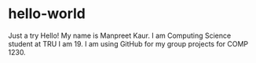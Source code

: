 # hello-world
Just a try
Hello! My name is Manpreet Kaur.
I am Computing Science student at TRU
I am 19.
I am using GitHub for my group projects for COMP 1230.
